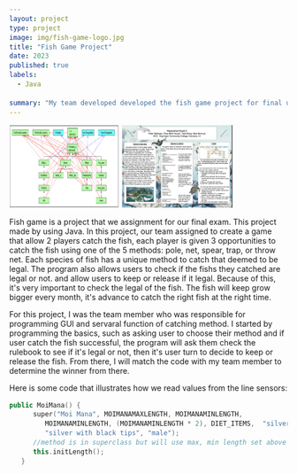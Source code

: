 ```yaml
---
layout: project
type: project
image: img/fish-game-logo.jpg
title: "Fish Game Project"
date: 2023
published: true
labels:
  - Java

summary: "My team developed developed the fish game project for final using Java."
---
```


<div class="text-center p-4">
  <img width="200px"  height = "150px" src="../img/fish-game-map.png" class="img-thumbnail" >
  <img width="200px" src="../img/fish-game-poster.png" class="img-thumbnail" >
</div>

Fish game is a project that we assignment for our final exam. This project made by using Java. In this project, our team assigned to create a game that allow 2 players catch the fish, each player is given 3 opportunities to catch the fish using one of the 5 methods: pole, net, spear, trap, or throw net. Each species of fish has a unique method to catch that deemed to be legal. The program also allows users to check if the fishs they catched are legal or not. and allow users to keep or release if it legal. Because of this, it's very important to check the legal of the fish. The fish will keep grow bigger every month, it's advance to catch the right fish at the right time.

For this project, I was the team member who was responsible for programming GUI and servaral function of catching method.  I started by programming the basics, such as asking user to choose their method and if user catch the fish successful, the program will ask them check the rulebook to see if it's legal or not, then it's user turn to decide to keep or release the fish.  From there, I will match the code with my team member to determine the winner from there. 

Here is some code that illustrates how we read values from the line sensors:

```cpp
public MoiMana() {
      super("Moi Mana", MOIMANAMAXLENGTH, MOIMANAMINLENGTH, 
         MOIMANAMINLENGTH, (MOIMANAMINLENGTH * 2), DIET_ITEMS,  "silver", 
         "silver with black tips", "male"); 
      //method is in superclass but will use max, min length set above
      this.initLength();  
   }

```

